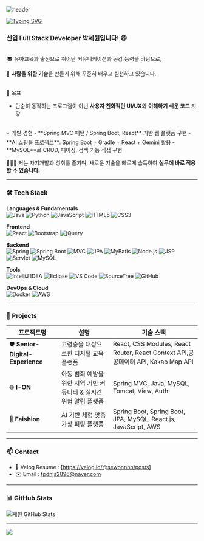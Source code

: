 <!--
**sewonnnn/sewonnnn** is a ✨ _special_ ✨ repository because its `README.md` (this file) appears on your GitHub profile.

Here are some ideas to get you started:

- 🔭 I’m currently working on ...
- 🌱 I’m currently learning ...
- 👯 I’m looking to collaborate on ...
- 🤔 I’m looking for help with ...
- 💬 Ask me about ...
- 📫 How to reach me: ...
- 😄 Pronouns: ...
- ⚡ Fun fact: ...
-->
![header](https://capsule-render.vercel.app/api?type=waving&color=FFCCCC&height=250&fontSize=50&animation=twinkling&text=Sewon's%20Github&fontColor=660000)
<!-- 간단한 인사말 -->

[![Typing SVG](https://readme-typing-svg.demolab.com?font=Fira+Code&weight=500&pause=1000&color=000000&width=435&lines=%F0%9F%91%8B+Hi+there!+I'm++Sewon+Park)](https://git.io/typing-svg)



<h3>신입 Full Stack Developer 박세원입니다! 😄</h3>
</br>
🎓 유아교육과 출신으로 뛰어난 커뮤니케이션과 공감 능력을 바탕으로,   

🙌 **사람을 위한 기술**을 만들기 위해 꾸준히 배우고 실천하고 있습니다.
</br>
</br>

📌 목표  
- 단순히 동작하는 프로그램이 아닌 **사용자 친화적인 UI/UX**와 **이해하기 쉬운 코드** 지향 
</br>
⭐ 개발 경험  
- **Spring MVC 패턴 / Spring Boot, React** 기반 웹 플랫폼 구현  
- **AI 쇼핑몰 프로젝트**: Spring Boot + Gradle + React + Gemini 활용  
- **MySQL**로 CRUD, 페이징, 검색 기능 직접 구현


👩🏻‍💻 저는 자기개발과 성취를 즐기며, 새로운 기술을 빠르게 습득하여 **실무에 바로 적용할 수 있습니다.**

---

### 🛠️ Tech Stack


**Languages & Fundamentals**  
![Java](https://img.shields.io/badge/Java-F7DF1E?style=flat&logo=java&logoColor=white)
![Python](https://img.shields.io/badge/Python-3776AB?style=flat&logo=python&logoColor=white)
![JavaScript](https://img.shields.io/badge/JavaScript-F7DF1E?style=flat&logo=javascript&logoColor=white)
![HTML5](https://img.shields.io/badge/HTML5-E34F26?style=flat&logo=html5&logoColor=white)
![CSS3](https://img.shields.io/badge/CSS3-1572B6?style=flat&logo=css3&logoColor=white)

**Frontend**  
![React](https://img.shields.io/badge/React-61DAFB?style=flat&logo=react&logoColor=white)
![Bootstrap](https://img.shields.io/badge/Bootstrap-7952B3?style=flat&logo=bootstrap&logoColor=white)
![jQuery](https://img.shields.io/badge/jQuery-0769AD?style=flat&logo=jquery&logoColor=white)

**Backend**  
![Spring](https://img.shields.io/badge/Spring-6DB33F?style=flat&logo=spring&logoColor=white)
![Spring Boot](https://img.shields.io/badge/Spring%20Boot-6DB33F?style=flat&logo=spring&logoColor=white)
![MVC](https://img.shields.io/badge/MVC-Design%20Pattern-4B8BBE?style=flat&logo=appveyor&logoColor=white)
![JPA](https://img.shields.io/badge/JPA-FF6F00?style=flat&logo=java&logoColor=white)
![MyBatis](https://img.shields.io/badge/MyBatis-4479A1?style=flat&logo=mysql&logoColor=white)
![Node.js](https://img.shields.io/badge/Node.js-339933?style=flat&logo=node.js&logoColor=white)
![JSP](https://img.shields.io/badge/JSP-FF0033?style=flat&logo=java&logoColor=white)
![Servlet](https://img.shields.io/badge/Servlet-6DB33F?style=flat&logo=java&logoColor=white)
![MySQL](https://img.shields.io/badge/MySQL-4479A1?style=flat&logo=mysql&logoColor=white)

**Tools**  
![IntelliJ IDEA](https://img.shields.io/badge/IntelliJ%20IDEA-000000?style=flat&logo=intellij-idea&logoColor=white)
![Eclipse](https://img.shields.io/badge/Eclipse-2C2255?style=flat&logo=eclipse&logoColor=white)
![VS Code](https://img.shields.io/badge/VS%20Code-007ACC?style=flat&logo=visual-studio-code&logoColor=white)
![SourceTree](https://img.shields.io/badge/SourceTree-0052CC?style=flat&logo=sourcetree&logoColor=white)
![GitHub](https://img.shields.io/badge/GitHub-181717?style=flat&logo=github&logoColor=white)

**DevOps & Cloud**  
![Docker](https://img.shields.io/badge/Docker-2496ED?style=flat&logo=docker&logoColor=white)
![AWS](https://img.shields.io/badge/Amazon_AWS-232F3E?style=flat&logo=amazonaws&logoColor=white)

---

### 🧩 Projects

| 프로젝트명                    | 설명                                                      | 기술 스택                          |
| ----------------------------- | --------------------------------------------------------- | ---------------------------------- |
| 🛡️ **Senior-Digital-Experience**     | 고령층을 대상으로한 디지털 교육 플랫폼 | React, CSS Modules, React Router, React Context API,공공데이터 API, Kakao Map API |
| 🌐 **I-ON**  |아동 범죄 예방을 위한 지역 기반 커뮤니티 & 실시간 위험 알림 플랫폼            |  Spring MVC, Java, MySQL, Tomcat, View, Auth |
| 👕 **Faishion** | AI 기반 체형 맞춤 가상 피팅 플랫폼                        | Spring Boot, Spring Boot, JPA, MySQL, React.js, JavaScript, AWS |


---

### 📫 Contact

- 📝 Velog Resume : [https://velog.io/@sewonnnn/posts]
- ✉️ Email : tpdnjs2896@naver.com

---

<!-- 깃허브 통계 -->

### 📊 GitHub Stats
![세원 GitHub Stats](https://github-readme-stats.vercel.app/api?username=githubUsername&show_icons=true&bg_color=ffffff&title_color=ffb6c1&icon_color=ff69b4&text_color=333333)



---



<img src="https://capsule-render.vercel.app/api?type=waving&color=F3D6D7&height=200&section=footer"/>
